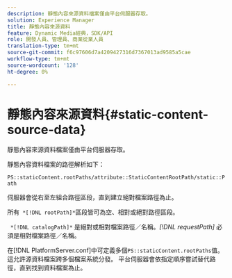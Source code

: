 ```yaml
---
description: 靜態內容來源資料檔案僅由平台伺服器存取。
solution: Experience Manager
title: 靜態內容來源資料
feature: Dynamic Media經典，SDK/API
role: 開發人員、管理員、商業從業人員
translation-type: tm+mt
source-git-commit: f6c97606d7a4209427316d7367013ad9585a5cae
workflow-type: tm+mt
source-wordcount: '128'
ht-degree: 0%

---
```



# 靜態內容來源資料{#static-content-source-data}

靜態內容來源資料檔案僅由平台伺服器存取。

靜態內容資料檔案的路徑解析如下：

`PS::staticContent.rootPaths/attribute::StaticContentRootPath/static::Path`

伺服器會從右至左組合路徑區段，直到建立絕對檔案路徑為止。

所有` *[!DNL rootPath]*`區段皆可為空、相對或絕對路徑區段。

` *[!DNL catalogPath]*` 是絕對或相對檔案路徑／名稱。*[!DNL requestPath]* 必須是相對檔案路徑／名稱。

在[!DNL PlatformServer.conf]中可定義多個`PS::staticContent.rootPaths`值。 這允許源資料檔案跨多個檔案系統分發。 平台伺服器會依指定順序嘗試替代路徑，直到找到資料檔案為止。
